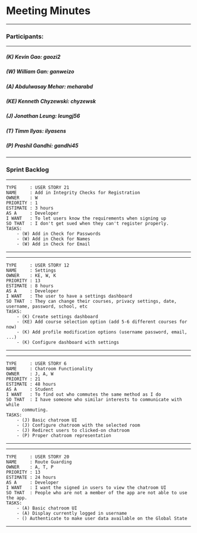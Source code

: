 # Meeting Minutes
---

### Participants:
***
##### (K) Kevin Gao: gaozi2
##### (W) William Gan: ganweizo
##### (A) Abdulwasay Mehar: meharabd
##### (KE) Kenneth Chyzewski: chyzewsk
##### (J) Jonathan Leung: leungj56
##### (T) Timm Ilyas: ilyasens
##### (P) Prashil Gandhi: gandhi45
***

### Sprint Backlog

--------------------------------------------------------------------------
```
TYPE     : USER STORY 21
NAME     : Add in Integrity Checks for Registration
OWNER    : W
PRIORITY : 1
ESTIMATE : 3 hours
AS A     : Developer
I WANT   : To let users know the requirements when signing up
SO THAT  : I don't get sued when they can't register properly.
TASKS:
	- (W) Add in Check for Passwords
	- (W) Add in Check for Names
	- (W) Add in Check for Email
 ```
--------------------------------------------------------------------------

--------------------------------------------------------------------------
```
TYPE     : USER STORY 12
NAME     : Settings
OWNER    : KE, W, K
PRIORITY : 13
ESTIMATE : 8 hours
AS A     : Developer
I WANT   : The user to have a settings dashboard
SO THAT  : They can change their courses, privacy settings, date, username, password, school, etc
TASKS:
	- (K) Create settings dashboard 
	- (KE) Add course selection option (add 5-6 different courses for now)
	- (K) Add profile modification options (username password, email, ...)
	- (K) Configure dashboard with settings
 ```
--------------------------------------------------------------------------
--------------------------------------------------------------------------
```
TYPE     : USER STORY 6
NAME     : Chatroom Functionality
OWNER    : J, A, W
PRIORITY : 21
ESTIMATE : 48 hours
AS A     : Student
I WANT   : To find out who commutes the same method as I do
SO THAT  : I have someone who similar interests to communicate with while 
      commuting.
TASKS:
	- (J) Basic chatroom UI
	- (J) Configure chatroom with the selected room
	- (J) Redirect users to clicked-on chatroom
	- (P) Proper chatroom representation
```
--------------------------------------------------------------------------
--------------------------------------------------------------------------
```
TYPE     : USER STORY 20
NAME     : Route Guarding
OWNER    : A, T, P
PRIORITY : 13
ESTIMATE : 24 hours
AS A     : Developer
I WANT   : I want the signed in users to view the chatroom UI
SO THAT  : People who are not a member of the app are not able to use the app.
TASKS:
	- (A) Basic chatroom UI
	- (A) Display currently logged in username
	- () Authenticate to make user data available on the Global State
```
--------------------------------------------------------------------------
